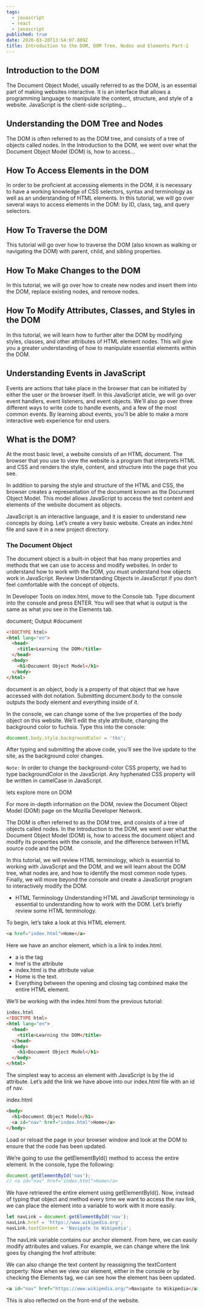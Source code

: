 ```yaml
---
tags:
  - javascript
  - react
  - javascript
published: true
date: 2020-03-20T13:54:07.809Z
title: Introduction to the DOM, DOM Tree, Nodes and Elements Part-1
---
```



Introduction to the DOM
-----------------------
The Document Object Model, usually referred to as the DOM, is an essential part of making websites interactive. It is an interface that allows a programming language to manipulate the content, structure, and style of a website. JavaScript is the client-side scripting...

Understanding the DOM Tree and Nodes
------------------------------------
The DOM is often referred to as the DOM tree, and consists of a tree of objects called nodes. In the Introduction to the DOM, we went over what the Document Object Model (DOM) is, how to access...

How To Access Elements in the DOM
---------------------------------
In order to be proficient at accessing elements in the DOM, it is necessary to have a working knowledge of CSS selectors, syntax and terminology as well as an understanding of HTML elements. In this tutorial, we will go over several ways to access elements in the DOM: by ID, class, tag, and query selectors.

How To Traverse the DOM
----------------------
This tutorial will go over how to traverse the DOM (also known as walking or navigating the DOM) with parent, child, and sibling properties.

How To Make Changes to the DOM
------------------------------
In this tutorial, we will go over how to create new nodes and insert them into the DOM, replace existing nodes, and remove nodes.

How To Modify Attributes, Classes, and Styles in the DOM
---------------------------------------------------------
In this tutorial, we will learn how to further alter the DOM by modifying styles, classes, and other attributes of HTML element nodes. This will give you a greater understanding of how to manipulate essential elements within the DOM.

Understanding Events in JavaScript
----------------------------------
Events are actions that take place in the browser that can be initiated by either the user or the browser itself. In this JavaScript aticle, we will go over event handlers, event listeners, and event objects. We'll also go over three different ways to write code to handle events, and a few of the most common events. By learning about events, you'll be able to make a more interactive web experience for end users.

What is the DOM?
---------------

At the most basic level, a website consists of an HTML document. The browser that you use to view the website is a program that interprets HTML and CSS and renders the style, content, and structure into the page that you see.

In addition to parsing the style and structure of the HTML and CSS, the browser creates a representation of the document known as the Document Object Model. This model allows JavaScript to access the text content and elements of the website document as objects.

JavaScript is an interactive language, and it is easier to understand new concepts by doing. Let’s create a very basic website. Create an index.html file and save it in a new project directory.

### The Document Object
The document object is a built-in object that has many properties and methods that we can use to access and modify websites. In order to understand how to work with the DOM, you must understand how objects work in JavaScript. Review Understanding Objects in JavaScript if you don’t feel comfortable with the concept of objects.

In Developer Tools on index.html, move to the Console tab. Type document into the console and press ENTER. You will see that what is output is the same as what you see in the Elements tab.

document;
Output
#document
```html
<!DOCTYPE html>
<html lang="en">
  <head>
    <title>Learning the DOM</title>
  </head>
  <body>
    <h1>Document Object Model</h1>
  </body>
</html>
```

document is an object, body is a property of that object that we have accessed with dot notation. Submitting document.body to the console outputs the body element and everything inside of it.

In the console, we can change some of the live properties of the body object on this website. We’ll edit the style attribute, changing the background color to fuchsia. Type this into the console:
```javascript
document.body.style.backgroundColor = 'tks';
```
After typing and submitting the above code, you’ll see the live update to the site, as the background color changes.

``Note:`` In order to change the background-color CSS property, we had to type backgroundColor in the JavaScript. Any hyphenated CSS property will be written in camelCase in JavaScript.

lets explore more on DOM 

For more in-depth information on the DOM, review the Document Object Model (DOM) page on the Mozilla Developer Network.

The DOM is often referred to as the DOM tree, and consists of a tree of objects called nodes. In the Introduction to the DOM, we went over what the Document Object Model (DOM) is, how to access the document object and modify its properties with the console, and the difference between HTML source code and the DOM.

In this tutorial, we will review HTML terminology, which is essential to working with JavaScript and the DOM, and we will learn about the DOM tree, what nodes are, and how to identify the most common node types. Finally, we will move beyond the console and create a JavaScript program to interactively modify the DOM.

- HTML Terminology
Understanding HTML and JavaScript terminology is essential to understanding how to work with the DOM. Let’s briefly review some HTML terminology.

To begin, let’s take a look at this HTML element.
```html
<a href="index.html">Home</a>
```
Here we have an anchor element, which is a link to index.html.

- a is the tag
- href is the attribute
- index.html is the attribute value
- Home is the text.
- Everything between the opening and closing tag combined make the entire HTML element.

We’ll be working with the index.html from the previous tutorial:
```html
index.html
<!DOCTYPE html>
<html lang="en">
  <head>
    <title>Learning the DOM</title>
  </head>
  <body>
    <h1>Document Object Model</h1>
  </body>
</html>
```
The simplest way to access an element with JavaScript is by the id attribute. Let’s add the link we have above into our index.html file with an id of nav.

index.html
```html
<body>
  <h1>Document Object Model</h1>
  <a id="nav" href="index.html">Home</a>
</body>
```
Load or reload the page in your browser window and look at the DOM to ensure that the code has been updated.

We’re going to use the getElementById() method to access the entire element. In the console, type the following:
```javascript
document.getElementById('nav');
// <a id="nav" href="index.html">Home</a>
```
We have retrieved the entire element using getElementById(). Now, instead of typing that object and method every time we want to access the nav link, we can place the element into a variable to work with it more easily.
```javascript
let navLink = document.getElementById('nav');
navLink.href = 'https://www.wikipedia.org';
navLink.textContent = 'Navigate to Wikipedia';
```
The navLink variable contains our anchor element. From here, we can easily modify attributes and values. For example, we can change where the link goes by changing the href attribute:

We can also change the text content by reassigning the textContent property:
Now when we view our element, either in the console or by checking the Elements tag, we can see how the element has been updated.
```html
<a id="nav" href="https://www.wikipedia.org/">Navigate to Wikipedia</a>
```
This is also reflected on the front-end of the website.